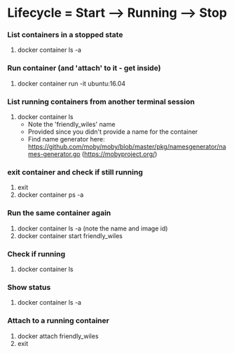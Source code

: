# Lifecycle = Start --> Running --> Stop

### List containers in a stopped state
1. docker container ls -a

### Run container (and 'attach' to it - get inside)
1. docker container run -it ubuntu:16.04

### List running containers from another terminal session
1. docker container ls
	- Note the 'friendly_wiles' name
	- Provided since you didn't provide a name for the container
	- Find name generator here: https://github.com/moby/moby/blob/master/pkg/namesgenerator/names-generator.go (https://mobyproject.org/)

### exit container and check if still running
1. exit
1. docker container ps -a

### Run the same container again
1. docker container ls -a (note the name and image id)
1. docker container start friendly_wiles

### Check if running
1. docker container ls

### Show status
1. docker container ls -a

### Attach to a running container
1. docker attach friendly_wiles
1. exit
